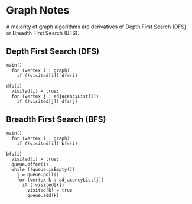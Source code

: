 # Graph Notes
A majority of graph algorithms are derivatives of Depth First Search (DFS) or Breadth First Search (BFS).
## Depth First Search (DFS)
```
main()
  for (vertex i : graph)
    if (!visited[i]) dfs(i)

dfs(i)
  visited[i] = true;
  for (vertex j : adjacencyList[i])
    if (!visited[j]) dfs(j)
```
## Breadth First Search (BFS)
```
main()
  for (vertex i : graph)
    if (!visited[i]) bfs(i)

bfs(i)
  visited[i] = true;
  queue.offer(i)
  while (!queue.isEmpty())
    j = queue.poll()
    for (vertex k : adjacencyList[j])
      if (!visited[k])
        visited[k] = true
        queue.add(k)
```
